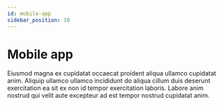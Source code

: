```yaml
---
id: mobile-app
sidebar_position: 10
---
```


# Mobile app

Eiusmod magna ex cupidatat occaecat proident aliqua ullamco cupidatat anim. Aliquip ullamco ullamco incididunt do aliqua cillum duis deserunt exercitation ea sit ex non id tempor exercitation laboris. Labore anim nostrud qui velit aute excepteur ad est tempor nostrud cupidatat anim.
